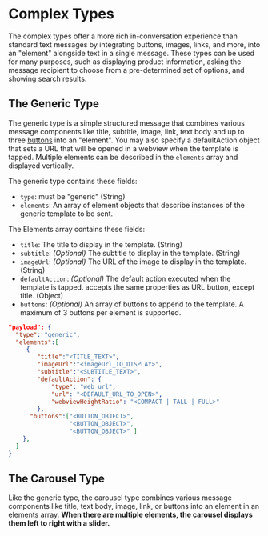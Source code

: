 # Complex Types

The complex types offer a more rich in-conversation experience than standard text messages by integrating buttons, images, links, and more, into an "element" alongside text in a single message. These types can be used for many purposes, such as displaying product information, asking the message recipient to choose from a pre-determined set of options, and showing search results.

## The Generic Type

The generic type is a simple structured message that combines various message components like title, subtitle, image, link, text body and up to three [buttons](../buttons) into an "element". You may also specify a defaultAction object that sets a URL that will be opened in a webview when the template is tapped. Multiple elements can be described in the `elements` array and displayed vertically.

The generic type contains these fields:

- `type`: must be "generic" (String)
- `elements`: An array of element objects that describe instances of the generic template to be sent.

The Elements array contains these fields:

- `title`: The title to display in the template. (String)
- `subtitle`: _(Optional)_  The subtitle to display in the template. (String)
- `imageUrl`: _(Optional)_ The URL of the image to display in the template. (String)
- `defaultAction`: _(Optional)_ The default action executed when the template is tapped. accepts the same properties as URL button, except title. (Object)
- `buttons`: _(Optional)_ An array of buttons to append to the template. A maximum of 3 buttons per element is supported.

```json
"payload": {
  "type": "generic",
  "elements":[
     {
        "title":"<TITLE_TEXT>",
        "imageUrl":"<imageUrl_TO_DISPLAY>",
        "subtitle":"<SUBTITLE_TEXT>",
        "defaultAction": {
            "type": "web_url",
            "url": "<DEFAULT_URL_TO_OPEN>",
            "webviewHeightRatio": "<COMPACT | TALL | FULL>"
        },
      "buttons":["<BUTTON_OBJECT>", 
                 "<BUTTON_OBJECT>", 
                 "<BUTTON_OBJECT>" ]      
    },
  ]
}
```

## The Carousel Type

Like the generic type, the carousel type combines various message components like title, text body, image, link, or buttons into an element in an elements array. **When there are multiple elements, the carousel displays them left to right with a slider.**


